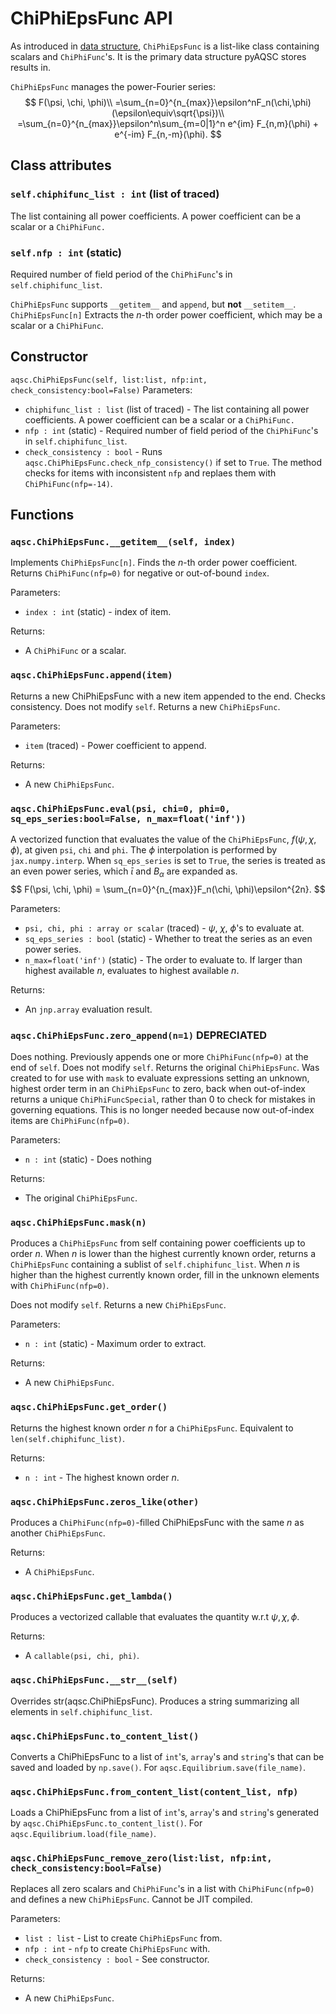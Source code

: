 # ChiPhiEpsFunc API

As introduced in [data structure](data-structure.md), `ChiPhiEpsFunc` is a list-like class containing scalars and `ChiPhiFunc`'s. It is the primary data structure pyAQSC stores results in. 

`ChiPhiEpsFunc` manages the power-Fourier series:
$$
F(\psi, \chi, \phi)\\
=\sum_{n=0}^{n_{max}}\epsilon^nF_n(\chi,\phi) (\epsilon\equiv\sqrt{\psi})\\
=\sum_{n=0}^{n_{max}}\epsilon^n\sum_{m=0|1}^n e^{im} F_{n,m}(\phi) + e^{-im} F_{n,-m}(\phi).
$$

## Class attributes
### `self.chiphifunc_list : int` (list of traced)
The list containing all power coefficients. A power coefficient can be a scalar or a `ChiPhiFunc.`
### `self.nfp : int` (static)
Required number of field period of the `ChiPhiFunc`'s in `self.chiphifunc_list`.

`ChiPhiEpsFunc` supports `__getitem__` and `append`, but **not** `__setitem__`. `ChiPhiEpsFunc[n]` Extracts the $n$-th order power coefficient, which may be a scalar or a `ChiPhiFunc`.

## Constructor
`aqsc.ChiPhiEpsFunc(self, list:list, nfp:int, check_consistency:bool=False)`
Parameters:

- `chiphifunc_list : list` (list of traced) - The list containing all power coefficients. A power coefficient can be a scalar or a `ChiPhiFunc.`
- `nfp : int` (static) - Required number of field period of the `ChiPhiFunc`'s in `self.chiphifunc_list`.
- `check_consistency : bool` - Runs `aqsc.ChiPhiEpsFunc.check_nfp_consistency()` if set to `True`. The method checks for items with inconsistent `nfp` and replaes them with `ChiPhiFunc(nfp=-14)`.

## Functions

### `aqsc.ChiPhiEpsFunc.__getitem__(self, index)`

Implements `ChiPhiEpsFunc[n]`. Finds the $n$-th order power coefficient. Returns `ChiPhiFunc(nfp=0)` for negative or out-of-bound `index`.

Parameters:

- `index : int` (static) - index of item. 

Returns:

- A `ChiPhiFunc` or a scalar.

### `aqsc.ChiPhiEpsFunc.append(item)`
Returns a new ChiPhiEpsFunc with a new item appended to the end. Checks consistency. Does not modify `self`. Returns a new `ChiPhiEpsFunc`.

Parameters:

- `item` (traced) - Power coefficient to append.

Returns: 
- A new `ChiPhiEpsFunc`.

### `aqsc.ChiPhiEpsFunc.eval(psi, chi=0, phi=0, sq_eps_series:bool=False, n_max=float('inf'))`
A vectorized function that evaluates the value of the `ChiPhiEpsFunc`, $f(\psi, \chi, \phi)$, at given `psi`, `chi` and `phi`. The $\phi$ interpolation is performed by `jax.numpy.interp`. When `sq_eps_series` is set to `True`, the series is treated as an even power series, which $\bar\iota$ and $B_\alpha$ are expanded as.
$$
F(\psi, \chi, \phi) = \sum_{n=0}^{n_{max}}F_n(\chi, \phi)\epsilon^{2n}.
$$

Parameters:

- `psi, chi, phi : array or scalar` (traced) - $\psi$, $\chi$, $\phi$'s to evaluate at.
- `sq_eps_series : bool` (static) - Whether to treat the series as an even power series.
- `n_max=float('inf')` (static) - The order to evaluate to. If larger than highest available $n$, evaluates to highest available $n$.

Returns: 
- An `jnp.array` evaluation result.

        
### `aqsc.ChiPhiEpsFunc.zero_append(n=1)` **DEPRECIATED**
Does nothing. Previously appends one or more `ChiPhiFunc(nfp=0)` at the end of `self`. Does not modify `self`. Returns the original `ChiPhiEpsFunc`. Was created to for use with `mask` to evaluate expressions setting an unknown, highest order term in an `ChiPhiEpsFunc` to zero, back when out-of-index returns a unique `ChiPhiFuncSpecial`, rather than 0 to check for mistakes in governing equations. This is no longer needed because now out-of-index items are `ChiPhiFunc(nfp=0)`.

Parameters:

- `n : int` (static) - Does nothing

Returns: 
- The original `ChiPhiEpsFunc`.


### `aqsc.ChiPhiEpsFunc.mask(n)`
Produces a `ChiPhiEpsFunc` from self containing power coefficients up to order $n$. When $n$ is lower than the highest currently known order, returns a `ChiPhiEpsFunc` containing a sublist of `self.chiphifunc_list`. When $n$ is higher than the highest currently known order, fill in the unknown elements with `ChiPhiFunc(nfp=0)`. 

Does not modify `self`. Returns a new `ChiPhiEpsFunc`.

Parameters:

- `n : int` (static) - Maximum order to extract.

Returns: 
- A new `ChiPhiEpsFunc`.

### `aqsc.ChiPhiEpsFunc.get_order()`
Returns the highest known order $n$ for a `ChiPhiEpsFunc`. Equivalent to `len(self.chiphifunc_list)`.

Returns:

- `n : int` - The highest known order $n$.

### `aqsc.ChiPhiEpsFunc.zeros_like(other)`
Produces a `ChiPhiFunc(nfp=0)`-filled ChiPhiEpsFunc with the same $n$ as another `ChiPhiEpsFunc`.

Returns:

- A `ChiPhiEpsFunc`.
  
### `aqsc.ChiPhiEpsFunc.get_lambda()`
Produces a vectorized callable that evaluates the quantity w.r.t $\psi, \chi, \phi$.

Returns:

- A `callable(psi, chi, phi)`.

### `aqsc.ChiPhiEpsFunc.__str__(self)`
Overrides str(aqsc.ChiPhiEpsFunc). Produces a string summarizing all elements in `self.chiphifunc_list`.

### `aqsc.ChiPhiEpsFunc.to_content_list()`
Converts a ChiPhiEpsFunc to a list of `int`'s, `array`'s and `string`'s that can be saved and loaded by `np.save()`. For `aqsc.Equilibrium.save(file_name)`.

### `aqsc.ChiPhiEpsFunc.from_content_list(content_list, nfp)` 
Loads a ChiPhiEpsFunc from a list of `int`'s, `array`'s and `string`'s generated by `aqsc.ChiPhiEpsFunc.to_content_list()`. For `aqsc.Equilibrium.load(file_name)`.

### `aqsc.ChiPhiEpsFunc_remove_zero(list:list, nfp:int, check_consistency:bool=False)`
Replaces all zero scalars and `ChiPhiFunc`'s in a list with `ChiPhiFunc(nfp=0)` and defines a new `ChiPhiEpsFunc`. Cannot be JIT compiled.

Parameters:

- `list : list` - List to create `ChiPhiEpsFunc` from.
- `nfp : int` - `nfp` to create `ChiPhiEpsFunc` with.
- `check_consistency : bool` - See constructor.

Returns: 
- A new `ChiPhiEpsFunc`.